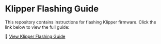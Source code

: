 # Klipper Flashing Guide  
This repository contains instructions for flashing Klipper firmware. Click the link below to view the full guide:  

📄 [View Klipper Flashing Guide](./klipper_flashing.pdf)
